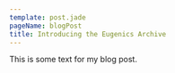 ```yaml
---
template: post.jade
pageName: blogPost
title: Introducing the Eugenics Archive
---
```

This is some text for my blog post.
